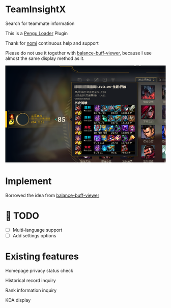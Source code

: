 <!--
 * @Author: LightningSw devdreamer1337@outlook.com
 * @Date: 2023-07-16 23:00:39
 * @LastEditors: LightningSw devdreamer1337@outlook.com
 * @LastEditTime: 2023-07-19 20:58:32
 * @FilePath: \TeamInsightX\README.md
 * @Description: 这是默认设置,请设置`customMade`, 打开koroFileHeader查看配置 进行设置: https://github.com/OBKoro1/koro1FileHeader/wiki/%E9%85%8D%E7%BD%AE
-->
# TeamInsightX
Search for teammate information

This is a [Pengu Loader](https://pengu.lol) Plugin

Thank for [nomi](https://github.com/nomi-san) continuous help and support

Please do not use it together with [balance-buff-viewer](https://github.com/nomi-san/balance-buff-viewer), because I use almost the same display method as it.

<img src="https://raw.githubusercontent.com/LightningSw/TeamInsightX/main/show.png"/>

# Implement

Borrowed the idea from [balance-buff-viewer](https://github.com/nomi-san/balance-buff-viewer)

# 📝 TODO
- [ ] Multi-language support
- [ ] Add settings options

# Existing features
Homepage privacy status check

Historical record inquiry

Rank information inquiry

KDA display